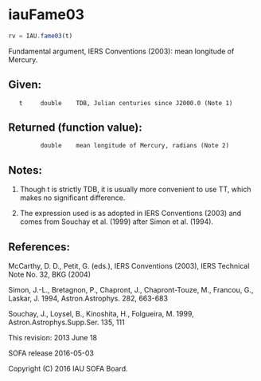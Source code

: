 # iauFame03

```js
rv = IAU.fame03(t)
```

Fundamental argument, IERS Conventions (2003):
mean longitude of Mercury.

## Given:
```
   t     double    TDB, Julian centuries since J2000.0 (Note 1)
```

## Returned (function value):
```
         double    mean longitude of Mercury, radians (Note 2)
```

## Notes:

1) Though t is strictly TDB, it is usually more convenient to use
   TT, which makes no significant difference.

2) The expression used is as adopted in IERS Conventions (2003) and
   comes from Souchay et al. (1999) after Simon et al. (1994).

## References:

   McCarthy, D. D., Petit, G. (eds.), IERS Conventions (2003),
   IERS Technical Note No. 32, BKG (2004)

   Simon, J.-L., Bretagnon, P., Chapront, J., Chapront-Touze, M.,
   Francou, G., Laskar, J. 1994, Astron.Astrophys. 282, 663-683

   Souchay, J., Loysel, B., Kinoshita, H., Folgueira, M. 1999,
   Astron.Astrophys.Supp.Ser. 135, 111

This revision:  2013 June 18

SOFA release 2016-05-03

Copyright (C) 2016 IAU SOFA Board.